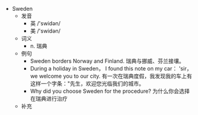 - Sweden
  - 发音
    - 英 /'swidən/
    - 美 /'swidən/
  - 词义
    - n. 瑞典
  - 例句
    - Sweden borders Norway and Finland. 瑞典与挪威、芬兰接壤。
    - During a holiday in Sweden， I found this note on my car： 'sir， we welcome you to our city. 有一次在瑞典度假，我发现我的车上有这样一个字条："先生，欢迎您光临我们的城市。
    - Why did you choose Sweden for the procedure? 为什么你会选择在瑞典进行治疗
  - 补充